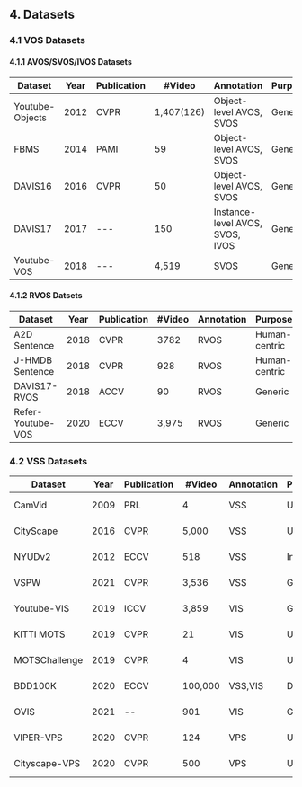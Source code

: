 ## 4. Datasets

### 4.1 VOS Datasets

#### 4.1.1 AVOS/SVOS/IVOS Datasets

| Dataset | Year | Publication | #Video| Annotation| Purpose| #Class   |   Link  |
| --- | --- |--- |---| ---|---   |   ---  |   ---  |
| Youtube-Objects|2012|CVPR|1,407(126)|Object-level AVOS, SVOS| Generic|10|[Paper](abc), [Homepage](abc)|
| FBMS|2014|PAMI|59|Object-level AVOS, SVOS| Generic|--|[Paper](abc), [Homepage](abc)|
| DAVIS16|2016|CVPR|50|Object-level AVOS, SVOS| Generic|--|[Paper](abc), [Homepage](abc)|
| DAVIS17|2017|---|150|Instance-level AVOS, SVOS, IVOS| Generic|--|[Paper](abc), [Homepage](abc)|
| Youtube-VOS|2018|---|4,519|SVOS| Generic|94|[Paper](abc), [Homepage](abc)|

#### 4.1.2 RVOS Datsets

| Dataset | Year | Publication | #Video| Annotation| Purpose| #Class   |   Link  |
| --- | --- |--- |---| ---|---   |   ---  |   ---  |
| A2D Sentence|2018|CVPR|3782|RVOS| Human-centric|--|[Paper](abc), [Homepage](abc)|
| J-HMDB Sentence|2018|CVPR|928|RVOS| Human-centric|--|[Paper](abc), [Homepage](abc)|
| DAVIS17-RVOS|2018|ACCV|90|RVOS| Generic|--|[Paper](abc), [Homepage](abc)|
| Refer-Youtube-VOS|2020|ECCV|3,975|RVOS| Generic|--|[Paper](abc), [Homepage](abc)|


### 4.2 VSS Datasets

| Dataset | Year | Publication | #Video| Annotation| Purpose| #Class   |   Link  |
| --- | --- |--- |---| ---|---   |   ---  |   ---  |
|CamVid|2009|PRL|4|VSS|Urban|11|[Paper](abc), [Homepage](abc)|
|CityScape|2016|CVPR|5,000|VSS|Urban|19|[Paper](abc), [Homepage](abc)|
|NYUDv2|2012|ECCV|518|VSS|Indoor|40|[Paper](abc), [Homepage](abc)|
|VSPW|2021|CVPR|3,536|VSS|Generic|124|[Paper](abc), [Homepage](abc)|
|Youtube-VIS|2019|ICCV|3,859|VIS|Generic|40|[Paper](abc), [Homepage](abc)|
|KITTI MOTS|2019|CVPR|21|VIS|Urban|2|[Paper](abc), [Homepage](abc)|
|MOTSChallenge|2019|CVPR|4|VIS|Urban|1|[Paper](abc), [Homepage](abc)|
|BDD100K|2020|ECCV|100,000|VSS,VIS|Driving|40(VSS),8(VIS)|[Paper](abc), [Homepage](abc)|
|OVIS|2021|--|901|VIS|Generic|25|[Paper](abc), [Homepage](abc)|
|VIPER-VPS|2020|CVPR|124|VPS|Urban|23|[Paper](abc), [Homepage](abc)|
|Cityscape-VPS|2020|CVPR|500|VPS|Urban|19|[Paper](abc), [Homepage](abc)|